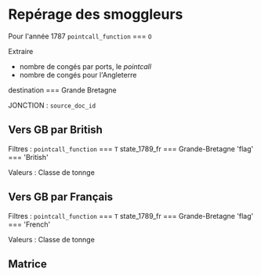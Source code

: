 # Repérage des smoggleurs

Pour l'année 1787
`pointcall_function` === `O`

Extraire
- nombre de congés par ports, le *pointcall*
- nombre de congés pour l'Angleterre

destination === Grande Bretagne

JONCTION : `source_doc_id`

Vers GB par British
---

Filtres :
`pointcall_function` === `T`
state_1789_fr === Grande-Bretagne
'flag' === 'British'

Valeurs :
Classe de tonnge

Vers GB par Français
---

Filtres :
`pointcall_function` === `T`
state_1789_fr === Grande-Bretagne
'flag' === 'French'

Valeurs :
Classe de tonnge

Matrice
---
